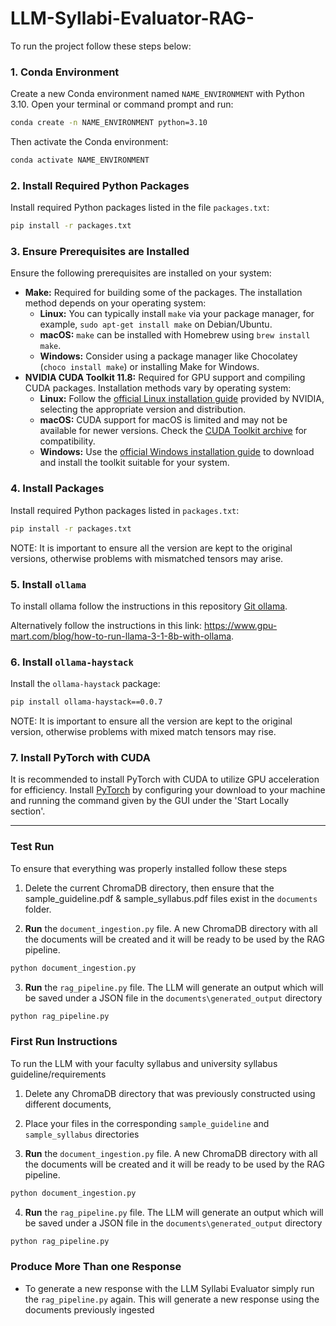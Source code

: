 # LLM-Syllabi-Evaluator-RAG-

To run the project follow these steps below:

### 1. Conda Environment

Create a new Conda environment named `NAME_ENVIRONMENT` with Python 3.10. Open your terminal or command prompt and run:

```bash
conda create -n NAME_ENVIRONMENT python=3.10
```
Then activate the Conda environment:

```bash
conda activate NAME_ENVIRONMENT
```

### 2. Install Required Python Packages

Install required Python packages listed in the file `packages.txt`:

```bash
pip install -r packages.txt
```

### 3. Ensure Prerequisites are Installed

Ensure the following prerequisites are installed on your system:

- **Make:** Required for building some of the packages. The installation method depends on your operating system:
  - **Linux:** You can typically install `make` via your package manager, for example, `sudo apt-get install make` on Debian/Ubuntu.
  - **macOS:** `make` can be installed with Homebrew using `brew install make`.
  - **Windows:** Consider using a package manager like Chocolatey (`choco install make`) or installing Make for Windows.
- **NVIDIA CUDA Toolkit 11.8:** Required for GPU support and compiling CUDA packages. Installation methods vary by operating system:
  - **Linux:** Follow the [official Linux installation guide](https://developer.nvidia.com/cuda-downloads?target_os=Linux) provided by NVIDIA, selecting the appropriate version and distribution.
  - **macOS:** CUDA support for macOS is limited and may not be available for newer versions. Check the [CUDA Toolkit archive](https://developer.nvidia.com/nvidia-cuda-toolkit-developer-tools-mac-hosts) for compatibility.
  - **Windows:** Use the [official Windows installation guide](https://developer.nvidia.com/cuda-downloads?target_os=Windows) to download and install the toolkit suitable for your system.

### 4. Install Packages

Install required Python packages listed in `packages.txt`:

```bash
pip install -r packages.txt
```

NOTE: It is important to ensure all the version are kept to the original versions, otherwise problems with mismatched tensors may arise.

### 5. Install `ollama`

To install ollama follow the instructions in this repository [Git ollama](https://github.com/ollama/ollama).

Alternatively follow the instructions in this link: https://www.gpu-mart.com/blog/how-to-run-llama-3-1-8b-with-ollama.

### 6. Install `ollama-haystack`

Install the `ollama-haystack` package:

```bash
pip install ollama-haystack==0.0.7
```

NOTE: It is important to ensure all the version are kept to the original version, otherwise problems with mixed match tensors may rise.

### 7. Install PyTorch with CUDA

It is recommended to install PyTorch with CUDA to utilize GPU acceleration for efficiency. Install [PyTorch](https://pytorch.org/get-started/locally/) by configuring your download to your machine and running the command given by the GUI under the 'Start Locally section'.

---

### Test Run

To ensure that everything was properly installed follow these steps

1. Delete the current ChromaDB directory, then ensure that the sample_guideline.pdf & sample_syllabus.pdf files exist in the `documents` folder.

2. **Run** the `document_ingestion.py` file. A new ChromaDB directory with all the documents will be created and it will be ready to be used by the RAG pipeline.
 ```bash
 python document_ingestion.py
 ```

 3. **Run** the `rag_pipeline.py` file. The LLM will generate an output which will be saved under a JSON file in the `documents\generated_output` directory
 ```bash
 python rag_pipeline.py
 ```

### First Run Instructions

To run the LLM with your faculty syllabus and university syllabus guideline/requirements

1. Delete any ChromaDB directory that was previously constructed using different documents,

2. Place your files in the corresponding  `sample_guideline` and `sample_syllabus` directories

3. **Run** the `document_ingestion.py` file. A new ChromaDB directory with all the documents will be created and it will be ready to be used by the RAG pipeline.
 ```bash
 python document_ingestion.py
 ```

4. **Run** the `rag_pipeline.py` file. The LLM will generate an output which will be saved under a JSON file in the `documents\generated_output` directory
 ```bash
 python rag_pipeline.py
 ```

### Produce More Than one Response

- To generate a new response with the LLM Syllabi Evaluator simply run the `rag_pipeline.py` again. This will generate a new response using the documents previously ingested
